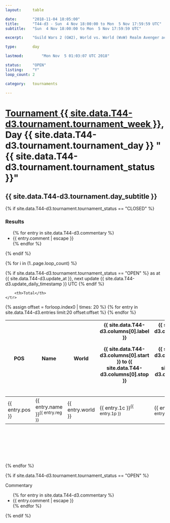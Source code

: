 ```yaml
---
layout: 	table

date: 		"2018-11-04 18:05:00"
title: 		"T44-d3 - Sun  4 Nov 18:00:00 to Mon  5 Nov 17:59:59 UTC"
subtitle: 	"Sun  4 Nov 18:00:00 to Mon  5 Nov 17:59:59 UTC"

excerpt:    "Guild Wars 2 (GW2), World vs. World (WvW) Realm Avenger achivement Tournament. \"Every Kill Counts\""

type:       day

lastmod: 		"Mon Nov  5 01:03:07 UTC 2018"

status:     "OPEN"
listing:    "Y"
loop_count: 2

category: 	tournaments

---
```

<div class="table_header">
    <h1><a href="{{ site.data.T44-d3.tournament.week_url }}">Tournament {{ site.data.T44-d3.tournament.tournament_week }}</a>, Day {{ site.data.T44-d3.tournament.tournament_day }} "{{ site.data.T44-d3.tournament.tournament_status }}"</h1>
    <h2>{{ site.data.T44-d3.tournament.day_subtitle }}</h2> 
</div>

{% if site.data.T44-d3.tournament.tournament_status == "CLOSED" %} 
<div class="commentary">
  <h3>Results</h3>
  <ul>
    {% for entry in site.data.T44-d3.commentary %}
    <li class="commentary_list">{{ entry.comment | escape }}</li>
    {% endfor %}
  </ul>
</div>
{% endif %}


{% for i in (1..page.loop_count) %}

{% if site.data.T44-d3.tournament.tournament_status == "OPEN" %} 
<span class="table_nextupdate">as at {{ site.data.T44-d3.update_at }}, next update {{ site.data.T44-d3.update_daily_timestamp }} UTC</span> 
{% endif %}

<table class="day_table">
  <colgroup>
    <col style="width:18px">
    <col style="width:55px">
    <col style="width:55px">
    <col style="width:12px">
    <col style="width:12px">
    <col style="width:12px">
    <col style="width:12px">
    <col style="width:12px">
    <col style="width:12px">
    <col style="width:12px">
    <col style="width:12px">
    <col style="width:12px">
    <col style="width:12px">
    <col style="width:12px">
    <col style="width:12px">
    <col style="width:12px">
    <col style="width:12px">
    <col style="width:12px">
    <col style="width:12px">
    <col style="width:12px">
    <col style="width:12px">
    <col style="width:12px">
    <col style="width:12px">
    <col style="width:12px">
    <col style="width:12px">
    <col style="width:12px">
    <col style="width:12px">
    <col style="width:18px">
  </colgroup>  
  <thead>
    <tr>
        <th>POS</th>
        <th class="AlignLeft">Name</th>
        <th class="AlignLeft">World</th>

<th><div class="label">{{ site.data.T44-d3.columns[0].label }}<p class="onhover">{{ site.data.T44-d3.columns[0].start }} to {{ site.data.T44-d3.columns[0].stop }}</p></div>​</th>
<th><div class="label">{{ site.data.T44-d3.columns[1].label }}<p class="onhover">{{ site.data.T44-d3.columns[1].start }} to {{ site.data.T44-d3.columns[1].stop }}</p></div>​</th>
<th><div class="label">{{ site.data.T44-d3.columns[2].label }}<p class="onhover">{{ site.data.T44-d3.columns[2].start }} to {{ site.data.T44-d3.columns[2].stop }}</p></div>​</th>
<th><div class="label">{{ site.data.T44-d3.columns[3].label }}<p class="onhover">{{ site.data.T44-d3.columns[3].start }} to {{ site.data.T44-d3.columns[3].stop }}</p></div>​</th>
<th><div class="label">{{ site.data.T44-d3.columns[4].label }}<p class="onhover">{{ site.data.T44-d3.columns[4].start }} to {{ site.data.T44-d3.columns[4].stop }}</p></div>​</th>
<th><div class="label">{{ site.data.T44-d3.columns[5].label }}<p class="onhover">{{ site.data.T44-d3.columns[5].start }} to {{ site.data.T44-d3.columns[5].stop }}</p></div>​</th>
<th><div class="label">{{ site.data.T44-d3.columns[6].label }}<p class="onhover">{{ site.data.T44-d3.columns[6].start }} to {{ site.data.T44-d3.columns[6].stop }}</p></div>​</th>
<th><div class="label">{{ site.data.T44-d3.columns[7].label }}<p class="onhover">{{ site.data.T44-d3.columns[7].start }} to {{ site.data.T44-d3.columns[7].stop }}</p></div>​</th>
<th><div class="label">{{ site.data.T44-d3.columns[8].label }}<p class="onhover">{{ site.data.T44-d3.columns[8].start }} to {{ site.data.T44-d3.columns[8].stop }}</p></div>​</th>
<th><div class="label">{{ site.data.T44-d3.columns[9].label }}<p class="onhover">{{ site.data.T44-d3.columns[9].start }} to {{ site.data.T44-d3.columns[9].stop }}</p></div>​</th>
<th><div class="label">{{ site.data.T44-d3.columns[10].label }}<p class="onhover">{{ site.data.T44-d3.columns[10].start }} to {{ site.data.T44-d3.columns[10].stop }}</p></div>​</th>

<th><div class="label">{{ site.data.T44-d3.columns[11].label }}<p class="onhover">{{ site.data.T44-d3.columns[11].start }} to {{ site.data.T44-d3.columns[11].stop }}</p></div>​</th>
<th><div class="label">{{ site.data.T44-d3.columns[12].label }}<p class="onhover">{{ site.data.T44-d3.columns[12].start }} to {{ site.data.T44-d3.columns[12].stop }}</p></div>​</th>
<th><div class="label">{{ site.data.T44-d3.columns[13].label }}<p class="onhover">{{ site.data.T44-d3.columns[13].start }} to {{ site.data.T44-d3.columns[13].stop }}</p></div>​</th>
<th><div class="label">{{ site.data.T44-d3.columns[14].label }}<p class="onhover">{{ site.data.T44-d3.columns[14].start }} to {{ site.data.T44-d3.columns[14].stop }}</p></div>​</th>
<th><div class="label">{{ site.data.T44-d3.columns[15].label }}<p class="onhover">{{ site.data.T44-d3.columns[15].start }} to {{ site.data.T44-d3.columns[15].stop }}</p></div>​</th>
<th><div class="label">{{ site.data.T44-d3.columns[16].label }}<p class="onhover">{{ site.data.T44-d3.columns[16].start }} to {{ site.data.T44-d3.columns[16].stop }}</p></div>​</th>
<th><div class="label">{{ site.data.T44-d3.columns[17].label }}<p class="onhover">{{ site.data.T44-d3.columns[17].start }} to {{ site.data.T44-d3.columns[17].stop }}</p></div>​</th>
<th><div class="label">{{ site.data.T44-d3.columns[18].label }}<p class="onhover">{{ site.data.T44-d3.columns[18].start }} to {{ site.data.T44-d3.columns[18].stop }}</p></div>​</th>
<th><div class="label">{{ site.data.T44-d3.columns[19].label }}<p class="onhover">{{ site.data.T44-d3.columns[19].start }} to {{ site.data.T44-d3.columns[19].stop }}</p></div>​</th>
<th><div class="label">{{ site.data.T44-d3.columns[20].label }}<p class="onhover">{{ site.data.T44-d3.columns[20].start }} to {{ site.data.T44-d3.columns[20].stop }}</p></div>​</th>

<th><div class="label">{{ site.data.T44-d3.columns[21].label }}<p class="onhover">{{ site.data.T44-d3.columns[21].start }} to {{ site.data.T44-d3.columns[21].stop }}</p></div>​</th>
<th><div class="label">{{ site.data.T44-d3.columns[22].label }}<p class="onhover">{{ site.data.T44-d3.columns[22].start }} to {{ site.data.T44-d3.columns[22].stop }}</p></div>​</th>
<th><div class="label">{{ site.data.T44-d3.columns[23].label }}<p class="onhover">{{ site.data.T44-d3.columns[23].start }} to {{ site.data.T44-d3.columns[23].stop }}</p></div>​</th>

        <th>Total</th>
    </tr>
  </thead>
  {% assign offset = forloop.index0 | times: 20 %}
<tbody>
{% for entry in site.data.T44-d3.entries limit:20 offset:offset %}
  <tr>
    <td class="pl{{ entry.pos }}">{{ entry.pos }}</td>
    <td class="AlignLeft">{{ entry.name }}<sup>{{ entry.reg }}</sup></td>
    <td class="AlignLeft">{{ entry.world }}</td>
    <td class="pl{{ entry.1p }}">{{ entry.1c }}<sup>{{ entry.1p }}</sup></td>
    <td class="pl{{ entry.2p }}">{{ entry.2c }}<sup>{{ entry.2p }}</sup></td>
    <td class="pl{{ entry.3p }}">{{ entry.3c }}<sup>{{ entry.3p }}</sup></td>
    <td class="pl{{ entry.4p }}">{{ entry.4c }}<sup>{{ entry.4p }}</sup></td>
    <td class="pl{{ entry.5p }}">{{ entry.5c }}<sup>{{ entry.5p }}</sup></td>
    <td class="pl{{ entry.6p }}">{{ entry.6c }}<sup>{{ entry.6p }}</sup></td>
    <td class="pl{{ entry.7p }}">{{ entry.7c }}<sup>{{ entry.7p }}</sup></td>
    <td class="pl{{ entry.8p }}">{{ entry.8c }}<sup>{{ entry.8p }}</sup></td>
    <td class="pl{{ entry.9p }}">{{ entry.9c }}<sup>{{ entry.9p }}</sup></td>
    <td class="pl{{ entry.10p }}">{{ entry.10c }}<sup>{{ entry.10p }}</sup></td>
    <td class="pl{{ entry.11p }}">{{ entry.11c }}<sup>{{ entry.11p }}</sup></td>
    <td class="pl{{ entry.12p }}">{{ entry.12c }}<sup>{{ entry.12p }}</sup></td>
    <td class="pl{{ entry.13p }}">{{ entry.13c }}<sup>{{ entry.13p }}</sup></td>
    <td class="pl{{ entry.14p }}">{{ entry.14c }}<sup>{{ entry.14p }}</sup></td>
    <td class="pl{{ entry.15p }}">{{ entry.15c }}<sup>{{ entry.15p }}</sup></td>
    <td class="pl{{ entry.16p }}">{{ entry.16c }}<sup>{{ entry.16p }}</sup></td>
    <td class="pl{{ entry.17p }}">{{ entry.17c }}<sup>{{ entry.17p }}</sup></td>
    <td class="pl{{ entry.18p }}">{{ entry.18c }}<sup>{{ entry.18p }}</sup></td>
    <td class="pl{{ entry.19p }}">{{ entry.19c }}<sup>{{ entry.19p }}</sup></td>
    <td class="pl{{ entry.20p }}">{{ entry.20c }}<sup>{{ entry.20p }}</sup></td>
    <td class="pl{{ entry.21p }}">{{ entry.21c }}<sup>{{ entry.21p }}</sup></td>
    <td class="pl{{ entry.22p }}">{{ entry.22c }}<sup>{{ entry.22p }}</sup></td>
    <td class="pl{{ entry.23p }}">{{ entry.23c }}<sup>{{ entry.23p }}</sup></td>
    <td class="pl{{ entry.24p }}">{{ entry.24c }}<sup>{{ entry.24p }}</sup></td>
    <td>{{ entry.total }}</td>
  </tr>
{% endfor %}  
</tbody>
</table>
<div class="leaderboard">
  <script async src="//pagead2.googlesyndication.com/pagead/js/adsbygoogle.js"></script>
  <!-- 728x90 -->
  <ins class="adsbygoogle"
       style="display:inline-block;width:728px;height:90px"
       data-ad-client="ca-pub-3274917281288240"
       data-ad-slot="3870538733"></ins>
  <script>
  (adsbygoogle = window.adsbygoogle || []).push({});
  </script>    
</div>
<br />
{% endfor %}

{% if site.data.T44-d3.tournament.tournament_status == "OPEN" %} 
<div class="commentary">
  <span class="commentary_title">Commentary</span>
  <ul>
    {% for entry in site.data.T44-d3.commentary %}
    <li class="commentary_list">{{ entry.comment | escape }}</li>
    {% endfor %}
  </ul>
</div>
{% endif %}


